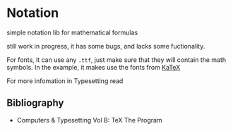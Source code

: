 # Notation
simple notation lib for mathematical formulas

still work in progress, it has some bugs, and lacks some fuctionality.

For fonts, it can use any `.ttf`, just make sure that they will contain the math symbols.
In the example, it makes use the fonts from [KaTeX](https://github.com/KaTeX/KaTeX)

For more infomation in Typesetting read

## Bibliography
- Computers & Typesetting Vol B: TeX The Program
